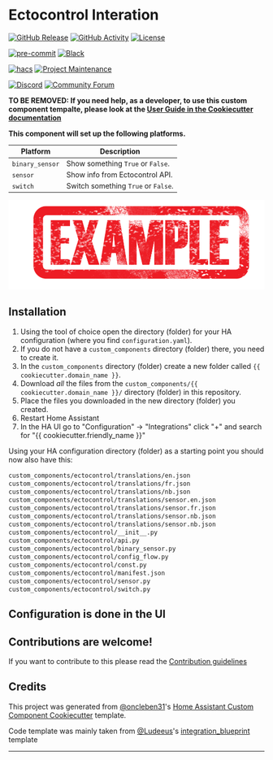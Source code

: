 # Ectocontrol Interation

[![GitHub Release][releases-shield]][releases]
[![GitHub Activity][commits-shield]][commits]
[![License][license-shield]](LICENSE)

[![pre-commit][pre-commit-shield]][pre-commit]
[![Black][black-shield]][black]

[![hacs][hacsbadge]][hacs]
[![Project Maintenance][maintenance-shield]][user_profile]

[![Discord][discord-shield]][discord]
[![Community Forum][forum-shield]][forum]

**TO BE REMOVED: If you need help, as a developer, to use this custom component tempalte,
please look at the [User Guide in the Cookiecutter documentation](https://cookiecutter-homeassistant-custom-component.readthedocs.io/en/stable/quickstart.html)**

**This component will set up the following platforms.**

| Platform        | Description                                                               |
| --------------- | ------------------------------------------------------------------------- |
| `binary_sensor` | Show something `True` or `False`.                                         |
| `sensor`        | Show info from Ectocontrol API. |
| `switch`        | Switch something `True` or `False`.                                       |

![example][exampleimg]

## Installation

1. Using the tool of choice open the directory (folder) for your HA configuration (where you find `configuration.yaml`).
2. If you do not have a `custom_components` directory (folder) there, you need to create it.
3. In the `custom_components` directory (folder) create a new folder called `{{ cookiecutter.domain_name }}`.
4. Download _all_ the files from the `custom_components/{{ cookiecutter.domain_name }}/` directory (folder) in this repository.
5. Place the files you downloaded in the new directory (folder) you created.
6. Restart Home Assistant
7. In the HA UI go to "Configuration" -> "Integrations" click "+" and search for "{{ cookiecutter.friendly_name }}"

Using your HA configuration directory (folder) as a starting point you should now also have this:

```text
custom_components/ectocontrol/translations/en.json
custom_components/ectocontrol/translations/fr.json
custom_components/ectocontrol/translations/nb.json
custom_components/ectocontrol/translations/sensor.en.json
custom_components/ectocontrol/translations/sensor.fr.json
custom_components/ectocontrol/translations/sensor.nb.json
custom_components/ectocontrol/translations/sensor.nb.json
custom_components/ectocontrol/__init__.py
custom_components/ectocontrol/api.py
custom_components/ectocontrol/binary_sensor.py
custom_components/ectocontrol/config_flow.py
custom_components/ectocontrol/const.py
custom_components/ectocontrol/manifest.json
custom_components/ectocontrol/sensor.py
custom_components/ectocontrol/switch.py
```

## Configuration is done in the UI

<!---->

## Contributions are welcome!

If you want to contribute to this please read the [Contribution guidelines](CONTRIBUTING.md)

## Credits

This project was generated from [@oncleben31](https://github.com/oncleben31)'s [Home Assistant Custom Component Cookiecutter](https://github.com/oncleben31/cookiecutter-homeassistant-custom-component) template.

Code template was mainly taken from [@Ludeeus](https://github.com/ludeeus)'s [integration_blueprint][integration_blueprint] template

---

[integration_blueprint]: https://github.com/custom-components/integration_blueprint
[black]: https://github.com/psf/black
[black-shield]: https://img.shields.io/badge/code%20style-black-000000.svg?style=for-the-badge
[buymecoffee]: https://www.buymeacoffee.com/{{cookiecutter.github_user}}
[buymecoffeebadge]: https://img.shields.io/badge/buy%20me%20a%20coffee-donate-yellow.svg?style=for-the-badge
[commits-shield]: https://img.shields.io/github/commit-activity/y/{{cookiecutter.github_user}}/{{cookiecutter.project_name}}.svg?style=for-the-badge
[commits]: https://github.com/{{cookiecutter.github_user}}/{{cookiecutter.project_name}}/commits/main
[hacs]: https://hacs.xyz
[hacsbadge]: https://img.shields.io/badge/HACS-Custom-orange.svg?style=for-the-badge
[discord]: https://discord.gg/Qa5fW2R
[discord-shield]: https://img.shields.io/discord/330944238910963714.svg?style=for-the-badge
[exampleimg]: example.png
[forum-shield]: https://img.shields.io/badge/community-forum-brightgreen.svg?style=for-the-badge
[forum]: https://community.home-assistant.io/
[license-shield]: https://img.shields.io/github/license/{{cookiecutter.github_user}}/{{cookiecutter.project_name}}.svg?style=for-the-badge
[maintenance-shield]: https://img.shields.io/badge/maintainer-%40bulanovk-blue.svg?style=for-the-badge
[pre-commit]: https://github.com/pre-commit/pre-commit
[pre-commit-shield]: https://img.shields.io/badge/pre--commit-enabled-brightgreen?style=for-the-badge
[releases-shield]: https://img.shields.io/github/release/{{cookiecutter.github_user}}/{{cookiecutter.project_name}}.svg?style=for-the-badge
[releases]: https://github.com/{{cookiecutter.github_user}}/{{cookiecutter.project_name}}/releases
[user_profile]: https://github.com/bulanovk
